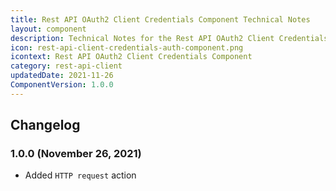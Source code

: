```yaml
---
title: Rest API OAuth2 Client Credentials Component Technical Notes
layout: component
description: Technical Notes for the Rest API OAuth2 Client Credentials component
icon: rest-api-client-credentials-auth-component.png
icontext: Rest API OAuth2 Client Credentials Component
category: rest-api-client
updatedDate: 2021-11-26
ComponentVersion: 1.0.0
---
```


## Changelog

### 1.0.0 (November 26, 2021)

* Added `HTTP request` action
